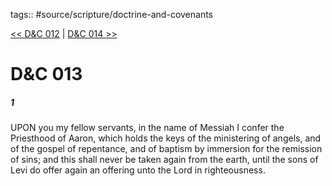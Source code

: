 tags:: #source/scripture/doctrine-and-covenants

[<< D&C 012](/doctrine-and-covenants/D&C_012.md) | [D&C 014 >>](/doctrine-and-covenants/D&C_014.md)

# D&C 013

##### 1

UPON you my fellow servants, in the name of Messiah I confer the Priesthood of Aaron, which holds the keys of the ministering of angels, and of the gospel of repentance, and of baptism by immersion for the remission of sins; and this shall never be taken again from the earth, until the sons of Levi do offer again an offering unto the Lord in righteousness.
